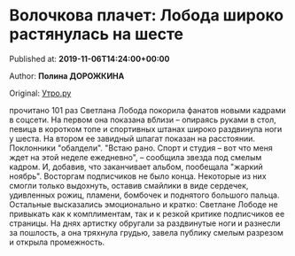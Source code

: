 
# Волочкова плачет: Лобода широко растянулась на шесте

Published at: **2019-11-06T14:24:00+00:00**

Author: **Полина ДОРОЖКИНА**

Original: [Утро.ру](https://utro.ru/showbiz/2019/11/06/1423528.shtml)

прочитано 101 раз
Светлана Лобода покорила фанатов новыми кадрами в соцсети. На первом она показана вблизи – опираясь руками в стол, певица в коротком топе и спортивных штанах широко раздвинула ноги у шеста. На втором ее завидный шпагат показан на расстоянии. Поклонники "обалдели".
"Встаю рано. Спорт и студия – вот что меня ждет на этой неделе ежедневно", – сообщила звезда под смелым кадром. И, добавив, что заканчивает альбом, пообещала "жаркий ноябрь".
Восторгам подписчиков не было конца. Некоторые из них смогли только выдохнуть, оставив смайлики в виде сердечек, удивленных рожиц, пламени, бомбочек и поднятого большого пальца. Остальные высказались эмоционально и кратко:
Светлане Лободе не привыкать как к комплиментам, так и к резкой критике подписчиков ее страницы. На днях артистку обругали за раздвинутые ноги и разнесли за пошлость, а она тряхнула грудью, завела публику смелым разрезом и открыла промежность.
